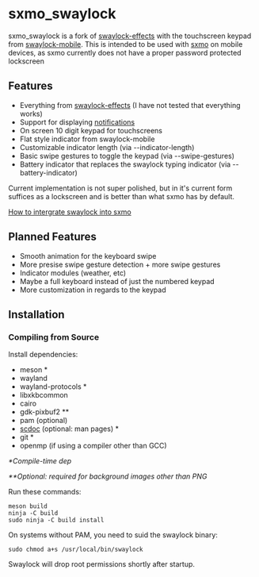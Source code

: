 # sxmo_swaylock

sxmo_swaylock is a fork of [swaylock-effects](https://github.com/jirutka/swaylock-effects)
with the touchscreen keypad from [swaylock-mobile](https://codeberg.org/slatian/swaylock-mobile).
This is intended to be used with [sxmo](https://sxmo.org/) on mobile devices, as sxmo currently
does not have a proper password protected lockscreen 

## Features

- Everything from [swaylock-effects](https://github.com/jirutka/swaylock-effects) (I have not tested that everything works)
- Support for displaying [notifications](https://github.com/KaffeinatedKat/sxmo_swaylock/blob/master/NOTIFICATIONS.md)
- On screen 10 digit keypad for touchscreens 
- Flat style indicator from swaylock-mobile
- Customizable indicator length (via --indicator-length)
- Basic swipe gestures to toggle the keypad (via --swipe-gestures)
- Battery indicator that replaces the swaylock typing indicator (via --battery-indicator)

Current implementation is not super polished, but in it's current form suffices as a lockscreen and is 
better than what sxmo has by default.

[How to intergrate swaylock into sxmo](https://github.com/KaffeinatedKat/sxmo_swaylock/blob/master/INTEGRATION.md)

## Planned Features

- Smooth animation for the keyboard swipe
- More presise swipe gesture detection + more swipe gestures
- Indicator modules (weather, etc)
- Maybe a full keyboard instead of just the numbered keypad
- More customization in regards to the keypad

## Installation

### Compiling from Source

Install dependencies:

* meson \*
* wayland
* wayland-protocols \*
* libxkbcommon
* cairo
* gdk-pixbuf2 \*\*
* pam (optional)
* [scdoc](https://git.sr.ht/~sircmpwn/scdoc) (optional: man pages) \*
* git \*
* openmp (if using a compiler other than GCC)

_\*Compile-time dep_

_\*\*Optional: required for background images other than PNG_

Run these commands:

	meson build
	ninja -C build
	sudo ninja -C build install

On systems without PAM, you need to suid the swaylock binary:

	sudo chmod a+s /usr/local/bin/swaylock

Swaylock will drop root permissions shortly after startup.

